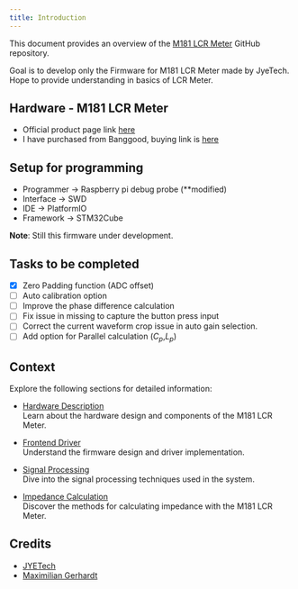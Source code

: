 ```yaml
---
title: Introduction
---
```


This document provides an overview of the [M181 LCR Meter](https://github.com/Jaishankar872/LCR_Meter_Proto_M181) GitHub repository.

   Goal is to develop only the Firmware for M181 LCR Meter made by JyeTech. Hope to provide understanding in basics of LCR Meter.

## Hardware - M181 LCR Meter 
- Official product page link [here](https://jyetech.com/m181-lcr-meter/)
- I have purchased from Banggood, buying link is [here](https://www.banggood.in/Jyetech-M181-LCR-Meter-18101K-DIY-Kit-100Hz-1KHz-Test-Frequency-High-precision-Small-Value-Inductance-Resistance-and-Capacitance-Measurement-Module-reviews-p2017117.html)

## Setup for programming
- Programmer → Raspberry pi debug probe (**modified)
- Interface  → SWD
- IDE        → PlatformIO
- Framework  → STM32Cube

**Note**: Still this firmware under development.
## Tasks to be completed
- [x] Zero Padding function (ADC offset)
- [ ] Auto calibration option
- [ ] Improve the phase difference calculation
- [ ] Fix issue in missing to capture the button press input
- [ ] Correct the current waveform crop issue in auto gain selection. 
- [ ] Add option for Parallel calculation ($C_p$,$L_p$) 

## Context

Explore the following sections for detailed information:

* [Hardware Description](/m181_lcr/Hardware-Design/)  
  Learn about the hardware design and components of the M181 LCR Meter.

* [Frontend Driver](/m181_lcr/Firmware-Design/)  
  Understand the firmware design and driver implementation.

* [Signal Processing](/m181_lcr/Signal-Processing)  
  Dive into the signal processing techniques used in the system.

* [Impedance Calculation](/m181_lcr/Impedance-Calculation)  
  Discover the methods for calculating impedance with the M181 LCR Meter.

## Credits
* [JYETech](https://jyetech.com/m181-lcr-meter/)
* [Maximilian Gerhardt](https://github.com/maxgerhardt)
